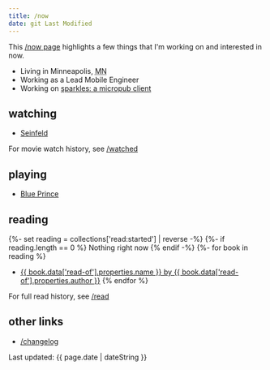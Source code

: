 ```yaml
---
title: /now
date: git Last Modified
---
```


This <a href="https://nownownow.com">/now page</a> highlights a few things that I'm working on and interested in now.

- Living in <span class="p-locality">Minneapolis</span>, <abbr class="p-region" title="Minnesota">MN</abbr>
- Working as a Lead Mobile Engineer
- Working on [sparkles: a micropub client](https://sparkles.sploot.com)

## watching
- [Seinfeld](https://thetvdb.com/series/seinfeld)

For movie watch history, see [/watched](/watched)

## playing
- [Blue Prince](https://www.blueprincegame.com/)

## reading
{%- set reading = collections['read:started'] | reverse -%}
{%- if reading.length == 0 %}
Nothing right now
{% endif -%}
{%- for book in reading %}
- <a href="{{ book.url }}">{{ book.data['read-of'].properties.name }} by {{ book.data['read-of'].properties.author }}</a>
{% endfor %}

For full read history, see [/read](/read)

## other links

- [/changelog](/changelog)

<p class="text-center">Last updated: <time class="dt-published" datetime="{{ page.date | dateISO }}">{{ page.date | dateString }}</time></p>
